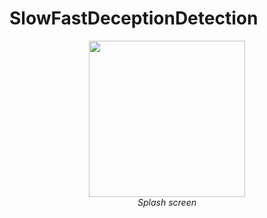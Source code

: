 # SlowFastDeceptionDetection



<p align="center">
  <img src="https://sites.usp.br/lme/wp-content/uploads/sites/275/2017/08/UnderConstruct.jpg" width="250"/><br>
  <span><i>Splash screen</i></span>
</p>
